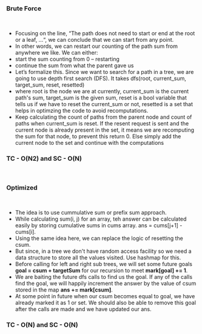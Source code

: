 ### Brute Force
​
- Focusing on the line, “The path does not need to start or end at the root or a leaf, …“, we can conclude that we can start from any point.
- In other words, we can restart our counting of the path sum from anywhere we like. We can either:
- start the sum counting from 0 – restarting
- continue the sum from what the parent gave us
- Let’s formalize this. Since we want to search for a path in a tree, we are going to use depth first search (DFS). It takes dfs(root, current_sum, target_sum, reset, resetted)
- where root is the node we are at currently, current_sum is the current path's sum, target_sum is the given sum, reset is a bool variable that tells us if we have to reset the current_sum or not, resetted is a set that helps in optimzing the code to avoid recomputations.
- Keep calculating the count of paths from the parent node and count of paths when current_sum is reset. If the resent request is sent and the current node is already present in the set, it means we are recomputing the sum for that node, to prevent this return 0. Else simply add the current node to the set and continue with the computations
​
### TC - O(N2) and SC - O(N)
​
### Optimized
​
- The idea is to use cummulative sum or prefix sum approach.
- While calculating sum(i, j) for an array, teh answer can be calculated easily by storing cumulative sums in cums array. ans = cums[j+1] - cums[i].
- Using the same idea here, we can replace the logic of resetting the csum.
- But since, in a tree we don't have random access facility so we need a data structure to store all the values visited. Use hashmap for this.
- Before calling for left and right sub trees, we will set some future goals **goal = csum + targetSum** for our recursion to meet **mark[goal] += 1**.
- We are baiting the future dfs calls to find us the goal. If any of the calls find the goal, we will happily increment the answer by the value of csum stored in the map **ans += mark[csum]**.
- At some point in future when our csum becomes equal to goal, we have already marked it as 1 or set. We should also be able to remove this goal after the calls are made and we have updated our ans.
​
### TC - O(N) and SC - O(N)
​